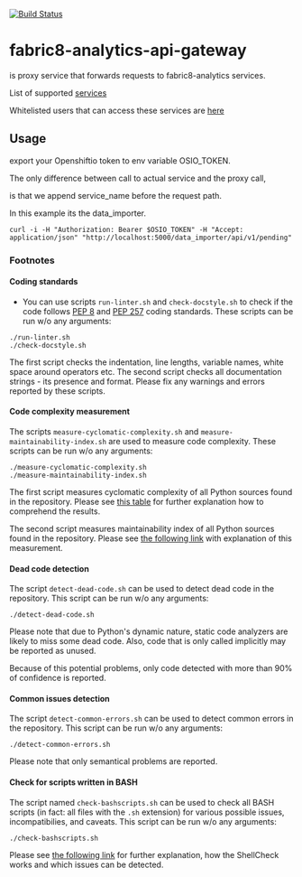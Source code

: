 [![Build Status](https://ci.centos.org/view/Devtools/job/devtools-fabric8-analytics-api-gateway-f8a-build-master/badge/icon)](https://ci.centos.org/view/Devtools/job/devtools-fabric8-analytics-api-gateway-f8a-build-master/)

# fabric8-analytics-api-gateway

is proxy service that forwards requests to fabric8-analytics services.

List of supported [services](https://github.com/fabric8-analytics/fabric8-analytics-api-gateway/blob/8ddf91dddc7641667b40776439149c4c8019515a/gateway/defaults.py#L71)

Whitelisted users that can access these services are [here](https://github.com/fabric8-analytics/fabric8-analytics-api-gateway/blob/master/gateway/users_whitelist)

## Usage

export your Openshiftio token to env variable OSIO_TOKEN.

The only difference between call to actual service and the proxy call,

is that we append service_name before the request path.

In this example its the data_importer.

```
curl -i -H "Authorization: Bearer $OSIO_TOKEN" -H "Accept: application/json" "http://localhost:5000/data_importer/api/v1/pending"
```

### Footnotes

#### Coding standards

- You can use scripts `run-linter.sh` and `check-docstyle.sh` to check if the code follows [PEP 8](https://www.python.org/dev/peps/pep-0008/) and [PEP 257](https://www.python.org/dev/peps/pep-0257/) coding standards. These scripts can be run w/o any arguments:

```
./run-linter.sh
./check-docstyle.sh
```

The first script checks the indentation, line lengths, variable names, white space around operators etc. The second
script checks all documentation strings - its presence and format. Please fix any warnings and errors reported by these
scripts.

#### Code complexity measurement

The scripts `measure-cyclomatic-complexity.sh` and `measure-maintainability-index.sh` are used to measure code complexity. These scripts can be run w/o any arguments:

```
./measure-cyclomatic-complexity.sh
./measure-maintainability-index.sh
```

The first script measures cyclomatic complexity of all Python sources found in the repository. Please see [this table](https://radon.readthedocs.io/en/latest/commandline.html#the-cc-command) for further explanation how to comprehend the results.

The second script measures maintainability index of all Python sources found in the repository. Please see [the following link](https://radon.readthedocs.io/en/latest/commandline.html#the-mi-command) with explanation of this measurement.

#### Dead code detection

The script `detect-dead-code.sh` can be used to detect dead code in the repository. This script can be run w/o any arguments:

```
./detect-dead-code.sh
```

Please note that due to Python's dynamic nature, static code analyzers are likely to miss some dead code. Also, code that is only called implicitly may be reported as unused.

Because of this potential problems, only code detected with more than 90% of confidence is reported.

#### Common issues detection

The script `detect-common-errors.sh` can be used to detect common errors in the repository. This script can be run w/o any arguments:

```
./detect-common-errors.sh
```

Please note that only semantical problems are reported.

#### Check for scripts written in BASH

The script named `check-bashscripts.sh` can be used to check all BASH scripts (in fact: all files with the `.sh` extension) for various possible issues, incompatibilies, and caveats. This script can be run w/o any arguments:

```
./check-bashscripts.sh
```

Please see [the following link](https://github.com/koalaman/shellcheck) for further explanation, how the ShellCheck works and which issues can be detected.

